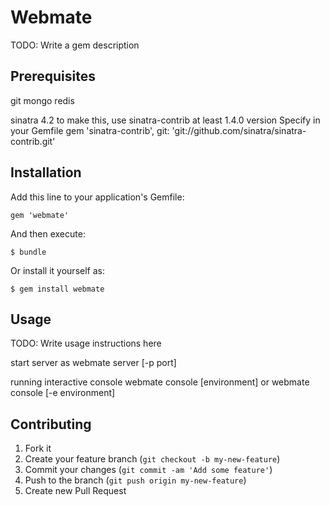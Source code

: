 # Webmate

TODO: Write a gem description

## Prerequisites
  git
  mongo
  redis

  sinatra 4.2
  to make this, use sinatra-contrib at least 1.4.0 version
    Specify in your Gemfile 
      gem 'sinatra-contrib', git: 'git://github.com/sinatra/sinatra-contrib.git'

## Installation

Add this line to your application's Gemfile:

    gem 'webmate'

And then execute:

    $ bundle

Or install it yourself as:

    $ gem install webmate

## Usage

TODO: Write usage instructions here

start server as 
  webmate server [-p port]

running interactive console
  webmate console [environment]
  or 
  webmate console [-e environment]

## Contributing

1. Fork it
2. Create your feature branch (`git checkout -b my-new-feature`)
3. Commit your changes (`git commit -am 'Add some feature'`)
4. Push to the branch (`git push origin my-new-feature`)
5. Create new Pull Request
